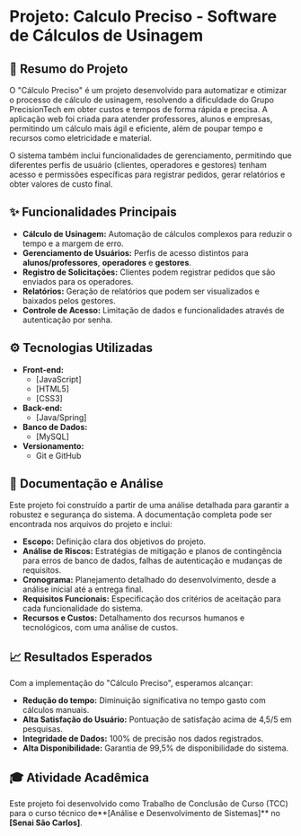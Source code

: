 # Projeto: Calculo Preciso - Software de Cálculos de Usinagem

## 🚀 Resumo do Projeto

O "Cálculo Preciso" é um projeto desenvolvido para automatizar e otimizar o processo de cálculo de usinagem, resolvendo a dificuldade do Grupo PrecisionTech em obter custos e tempos de forma rápida e precisa. A aplicação web foi criada para atender professores, alunos e empresas, permitindo um cálculo mais ágil e eficiente, além de poupar tempo e recursos como eletricidade e material.

O sistema também inclui funcionalidades de gerenciamento, permitindo que diferentes perfis de usuário (clientes, operadores e gestores) tenham acesso e permissões específicas para registrar pedidos, gerar relatórios e obter valores de custo final.

## ✨ Funcionalidades Principais

* **Cálculo de Usinagem:** Automação de cálculos complexos para reduzir o tempo e a margem de erro.
* **Gerenciamento de Usuários:** Perfis de acesso distintos para **alunos/professores**, **operadores** e **gestores**.
* **Registro de Solicitações:** Clientes podem registrar pedidos que são enviados para os operadores.
* **Relatórios:** Geração de relatórios que podem ser visualizados e baixados pelos gestores.
* **Controle de Acesso:** Limitação de dados e funcionalidades através de autenticação por senha.

## ⚙️ Tecnologias Utilizadas

* **Front-end:**
    * [JavaScript]
    * [HTML5]
    * [CSS3]
* **Back-end:**
    * [Java/Spring]
* **Banco de Dados:**
    * [MySQL]
* **Versionamento:**
    * Git e GitHub

## 📝 Documentação e Análise

Este projeto foi construído a partir de uma análise detalhada para garantir a robustez e segurança do sistema. A documentação completa pode ser encontrada nos arquivos do projeto e inclui:

* **Escopo:** Definição clara dos objetivos do projeto.
* **Análise de Riscos:** Estratégias de mitigação e planos de contingência para erros de banco de dados, falhas de autenticação e mudanças de requisitos.
* **Cronograma:** Planejamento detalhado do desenvolvimento, desde a análise inicial até a entrega final.
* **Requisitos Funcionais:** Especificação dos critérios de aceitação para cada funcionalidade do sistema.
* **Recursos e Custos:** Detalhamento dos recursos humanos e tecnológicos, com uma análise de custos.

## 📈 Resultados Esperados

Com a implementação do "Cálculo Preciso", esperamos alcançar:

* **Redução do tempo:** Diminuição significativa no tempo gasto com cálculos manuais.
* **Alta Satisfação do Usuário:** Pontuação de satisfação acima de 4,5/5 em pesquisas.
* **Integridade de Dados:** 100% de precisão nos dados registrados.
* **Alta Disponibilidade:** Garantia de 99,5% de disponibilidade do sistema.

## 🎓 Atividade Acadêmica

Este projeto foi desenvolvido como Trabalho de Conclusão de Curso (TCC) para o curso técnico de**[Análise e Desenvolvimento de Sistemas]** no **[Senai São Carlos]**.
